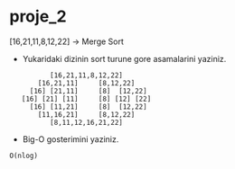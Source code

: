 # proje_2
[16,21,11,8,12,22] -> Merge Sort
* Yukaridaki dizinin sort turune gore asamalarini yaziniz.
 ```
           [16,21,11,8,12,22]
        [16,21,11]     [8,12,22]
      [16] [21,11]     [8]  [12,22]
    [16] [21] [11]     [8] [12] [22]
      [16] [11,21]     [8]  [12,22]
        [11,16,21]     [8,12,22]
           [8,11,12,16,21,22]
```
* Big-O gosterimini yaziniz.
```
O(nlog)
